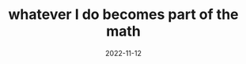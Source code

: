 ---
title: "whatever I do becomes part of the math"
date: 2022-11-12
opposite:
  - whatever you do becomes part of the math
related:
  - whatever we do becomes part of the math
  - there is a symbol that represents me
tags:
  - the power you have is to know that a moment exists
  - fragment
---